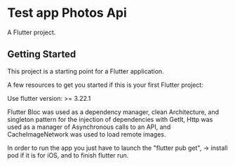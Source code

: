 # Test app Photos Api

A Flutter project.

## Getting Started

This project is a starting point for a Flutter application.

A few resources to get you started if this is your first Flutter project:

Use flutter version:  >= 3.22.1

Flutter Bloc was used as a dependency manager,
clean Architecture, and singleton pattern for the injection of dependencies with GetIt, Http was used as a manager of Asynchronous calls to an API, and CacheImageNetwork was used to load remote images.

In order to run the app you just have to launch the "flutter pub get", -> install pod if it is for iOS, and to finish flutter run.
